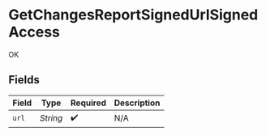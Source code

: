 # GetChangesReportSignedUrlSignedAccess

OK


## Fields

| Field              | Type               | Required           | Description        |
| ------------------ | ------------------ | ------------------ | ------------------ |
| `url`              | *String*           | :heavy_check_mark: | N/A                |
